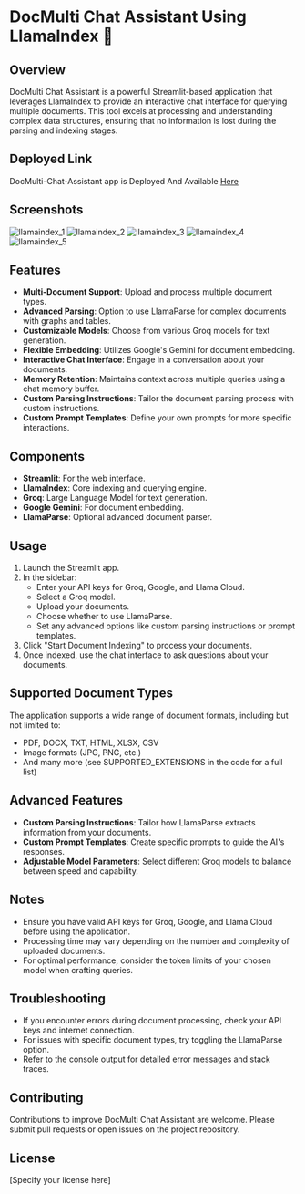 # DocMulti Chat Assistant Using LlamaIndex 🦙

## Overview
DocMulti Chat Assistant is a powerful Streamlit-based application that leverages LlamaIndex to provide an interactive chat interface for querying multiple documents. This tool excels at processing and understanding complex data structures, ensuring that no information is lost during the parsing and indexing stages.


## Deployed Link
DocMulti-Chat-Assistant app is Deployed And Available [Here](https://huggingface.co/spaces/Parthiban97/DocMulti_Chat_Assistant_Using_LlamaIndex)


## Screenshots
![llamaindex_1](https://github.com/user-attachments/assets/15b00af3-e8a6-4a09-a0ab-b5bf9fe53f54)
![llamaindex_2](https://github.com/user-attachments/assets/7d8925f2-6be2-4588-a0ad-d88ec14c8dec)
![llamaindex_3](https://github.com/user-attachments/assets/595e7cd3-d99a-41c4-8a2a-66efddc9b4aa)
![llamaindex_4](https://github.com/user-attachments/assets/7224ff3e-e47a-471f-bceb-6a699f1d228c)
![llamaindex_5](https://github.com/user-attachments/assets/c1b1b728-eb23-4ebf-a92b-9712ca8bff9c)

## Features
- **Multi-Document Support**: Upload and process multiple document types.
- **Advanced Parsing**: Option to use LlamaParse for complex documents with graphs and tables.
- **Customizable Models**: Choose from various Groq models for text generation.
- **Flexible Embedding**: Utilizes Google's Gemini for document embedding.
- **Interactive Chat Interface**: Engage in a conversation about your documents.
- **Memory Retention**: Maintains context across multiple queries using a chat memory buffer.
- **Custom Parsing Instructions**: Tailor the document parsing process with custom instructions.
- **Custom Prompt Templates**: Define your own prompts for more specific interactions.

## Components
- **Streamlit**: For the web interface.
- **LlamaIndex**: Core indexing and querying engine.
- **Groq**: Large Language Model for text generation.
- **Google Gemini**: For document embedding.
- **LlamaParse**: Optional advanced document parser.

## Usage
1. Launch the Streamlit app.
2. In the sidebar:
   - Enter your API keys for Groq, Google, and Llama Cloud.
   - Select a Groq model.
   - Upload your documents.
   - Choose whether to use LlamaParse.
   - Set any advanced options like custom parsing instructions or prompt templates.
3. Click "Start Document Indexing" to process your documents.
4. Once indexed, use the chat interface to ask questions about your documents.

## Supported Document Types
The application supports a wide range of document formats, including but not limited to:
- PDF, DOCX, TXT, HTML, XLSX, CSV
- Image formats (JPG, PNG, etc.)
- And many more (see SUPPORTED_EXTENSIONS in the code for a full list)

## Advanced Features
- **Custom Parsing Instructions**: Tailor how LlamaParse extracts information from your documents.
- **Custom Prompt Templates**: Create specific prompts to guide the AI's responses.
- **Adjustable Model Parameters**: Select different Groq models to balance between speed and capability.

## Notes
- Ensure you have valid API keys for Groq, Google, and Llama Cloud before using the application.
- Processing time may vary depending on the number and complexity of uploaded documents.
- For optimal performance, consider the token limits of your chosen model when crafting queries.

## Troubleshooting
- If you encounter errors during document processing, check your API keys and internet connection.
- For issues with specific document types, try toggling the LlamaParse option.
- Refer to the console output for detailed error messages and stack traces.

## Contributing
Contributions to improve DocMulti Chat Assistant are welcome. Please submit pull requests or open issues on the project repository.

## License
[Specify your license here]
